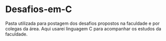 # Desafios-em-C
Pasta utilizada para postagem dos desafios propostos na faculdade e por colegas da área. Aqui usarei linguagem C para acompanhar os estudos da faculdade.
